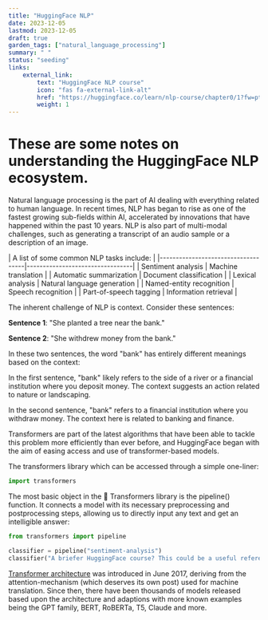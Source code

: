 ```yaml
---
title: "HuggingFace NLP"
date: 2023-12-05
lastmod: 2023-12-05
draft: true
garden_tags: ["natural_language_processing"]
summary: " "
status: "seeding"
links:
    external_link:
        text: "HuggingFace NLP course"
        icon: "fas fa-external-link-alt"
        href: "https://huggingface.co/learn/nlp-course/chapter0/1?fw=pt"
        weight: 1    
---
```


# These are some notes on understanding the HuggingFace NLP ecosystem.

Natural language processing is the part of AI dealing with everything related to human language. In recent times, NLP has began to rise as one of the fastest growing sub-fields within AI, accelerated by innovations that have happened within the past 10 years. NLP is also part of multi-modal challenges, such as generating a transcript of an audio sample or a description of an image.



| A list of some common NLP tasks include:                      |
|------------------------------------|---------------------------------|
| Sentiment analysis                 | Machine translation             |
| Automatic summarization            | Document classification         |
| Lexical analysis                   | Natural language generation      |
| Named-entity recognition           | Speech recognition              |
| Part-of-speech tagging             | Information retrieval           |


The inherent challenge of NLP is context. Consider these sentences:

**Sentence 1**: "She planted a tree near the bank."

**Sentence 2**: "She withdrew money from the bank."

In these two sentences, the word "bank" has entirely different meanings based on the context:

In the first sentence, "bank" likely refers to the side of a river or a financial institution where you deposit money. The context suggests an action related to nature or landscaping.

In the second sentence, "bank" refers to a financial institution where you withdraw money. The context here is related to banking and finance.


Transformers are part of the latest algorithms that have been able to tackle this problem more efficiently than ever before, and HuggingFace began with the aim of easing access and use of transformer-based models.

The transformers library which can be accessed through a simple one-liner:

```python
import transformers
```
The most basic object in the 🤗 Transformers library is the pipeline() function. It connects a model with its necessary preprocessing and postprocessing steps, allowing us to directly input any text and get an intelligible answer:

```python 
from transformers import pipeline

classifier = pipeline("sentiment-analysis")
classifier("A briefer HuggingFace course? This could be a useful reference!")
```

[Transformer architecture](https://arxiv.org/abs/1706.03762) was introduced in June 2017, deriving from the attention-mechanism (which deserves its own post) used for machine translation. Since then, there have been thousands of models released based upon the architecture and adaptions with more known examples being the GPT family, BERT, RoBERTa, T5, Claude and more.